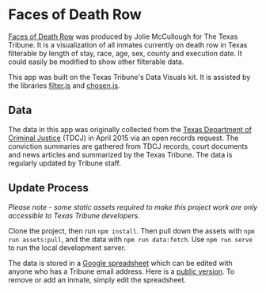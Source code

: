 # Faces of Death Row

[Faces of Death Row](http://apps.texastribune.org/death-row) was produced by Jolie McCullough for The Texas Tribune. It is a visualization of all inmates currently on death row in Texas filterable by length of stay, race, age, sex, county and execution date. It could easily be modified to show other filterable data.

This app was built on the Texas Tribune's Data Visuals kit. It is assisted by the libraries [filter.js](https://github.com/jiren/filter.js/tree/master) and [chosen.js](https://github.com/harvesthq/chosen).

## Data
The data in this app was originally collected from the [Texas Department of Criminal Justice](http://www.tdcj.state.tx.us/) (TDCJ) in April 2015 via an open records request. The conviction summaries are gathered from TDCJ records, court documents and news articles and summarized by the Texas Tribune. The data is regularly updated by Tribune staff.

## Update Process

_Please note - some static assets required to make this project work are only accessible to Texas Tribune developers._

Clone the project, then run `npm install`. Then pull down the assets with `npm run assets:pull`, and the data with `npm run data:fetch`. Use `npm run serve` to run the local development server.

The data is stored in a [Google spreadsheet](https://docs.google.com/spreadsheets/d/1pBt4RC1143DRGwZBiuS9FNNsX4GKW6pAMA-mFzHQig4/) which can be edited with anyone who has a Tribune email address. Here is a [public version](https://docs.google.com/spreadsheets/d/1pBt4RC1143DRGwZBiuS9FNNsX4GKW6pAMA-mFzHQig4/pubhtml#). To remove or add an inmate, simply edit the spreadsheet.
